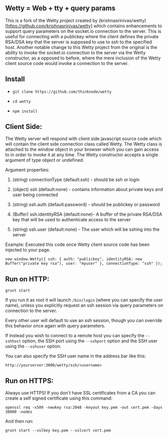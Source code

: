Wetty = Web + tty + query params
-----------------

This is a fork of the Wetty project created by (krishnasrinivas/wetty)[https://github.com/krishnasrinivas/wetty] 
which contains enhancements to support query parameters on the socket.io connection to the server. 
This is useful for connecting with a publickey where the client defines the private RSA/DSA key that the 
server is supposed to use to ssh to the specified host. Another notable change to this Wetty project from the original
is the ability to invoke the socket.io connection to the server via the Wetty constructor, as a opposed to before, 
where the mere inclusion of the Wetty client source code would invoke a connection to the server.


Install
-------

*  `git clone https://github.com/thinknode/wetty`

*  `cd wetty`

*  `npm install`


Client Side:
-------------------

The Wetty server will respond with client side javascript source code which will contain the client side
connection class called Wetty. The Wetty class is attached to the window object in your browser which you can gain access
to in order to invoke it at any time. The Wetty constructor accepts a single argument of type object or undefined. 

Argument properties:
1. (string) connectionType (default:ssh) - should be ssh or login

2. (object) ssh (default:none) - contains information about private keys and user being connected

3. (string) ssh.auth (default:password) - should be publickey or password

4. (Buffer) ssh.identityRSA (default:none)- A buffer of the private RSA/DSA key that will be used to authenticate access to the server

5. (string) ssh.user (default:none) - The user which will be sshing into the server

Example:
Executed this code once Wetty client source code has been injected to your page. 

`new window.Wetty({
        ssh: {
            auth: "publickey",
            identityRSA: new Buffer("private key rsa"),
            user: "myuser"
        },
        connectionType: "ssh"
    });`


Run on HTTP:
-----------

    grunt start

If you run it as root it will launch `/bin/login` (where you can specify
the user name), unless you explicitly request an ssh session via query parameters on connection to the server.

Every other user will default to use an ssh session, though you can override this behavior once again with query parameters.


If instead you wish to connect to a remote host you can specify the
`--sshhost` option, the SSH port using the `--sshport` option and the
SSH user using the `--sshuser` option.

You can also specify the SSH user name in the address bar like this:

  `http://yourserver:3000/wetty/ssh/<username>`

Run on HTTPS:
------------

Always use HTTPS! If you don't have SSL certificates from a CA you can
create a self signed certificate using this command:

  `openssl req -x509 -newkey rsa:2048 -keyout key.pem -out cert.pem -days 30000 -nodes`

And then run:

    grunt start --sslkey key.pem --sslcert cert.pem
